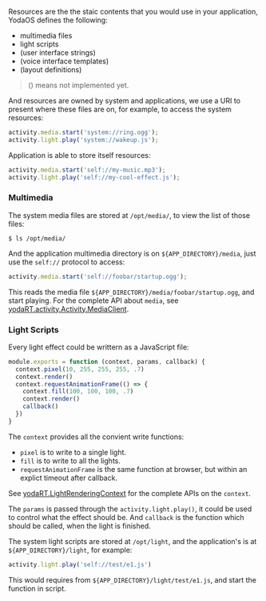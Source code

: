 
Resources are the the staic contents that you would use in your application, YodaOS defines the following:

- multimedia files
- light scripts
- (user interface strings)
- (voice interface templates)
- (layout definitions)

> () means not implemented yet.

And resources are owned by system and applications, we use a URI to present where these files are on, for
example, to access the system resources:

```js
activity.media.start('system://ring.ogg');
activity.light.play('system://wakeup.js');
```

Application is able to store itself resources:

```js
activity.media.start('self://my-music.mp3');
activity.light.play('self://my-cool-effect.js');
```

### Multimedia

The system media files are stored at `/opt/media/`, to view the list of those files:

```shell
$ ls /opt/media/
```

And the application multimedia directory is on `${APP_DIRECTORY}/media`, just use the `self://` protocol
to access:

```js
activity.media.start('self://foobar/startup.ogg');
```

This reads the media file `${APP_DIRECTORY}/media/foobar/startup.ogg`, and start playing. For the complete
API about `media`, see [yodaRT.activity.Activity.MediaClient](yodaRT.activity.Activity.MediaClient.html).

### Light Scripts

Every light effect could be writtern as a JavaScript file:

```js
module.exports = function (context, params, callback) {
  context.pixel(10, 255, 255, 255, .7)
  context.render()
  context.requestAnimationFrame(() => {
    context.fill(100, 100, 100, .7)
    context.render()
    callback()
  })
}
```

The `context` provides all the convient write functions:

- `pixel` is to write to a single light.
- `fill` is to write to all the lights.
- `requestAnimationFrame` is the same function at browser, but within an explict timeout after callback.

See [yodaRT.LightRenderingContext](yodaRT.LightRenderingContext.html) for the complete APIs on the `context`.

The `params` is passed through the `activity.light.play()`, it could be used to control what the effect should
be. And `callback` is the function which should be called, when the light is finished.

The system light scripts are stored at `/opt/light`, and the application's is at `${APP_DIRECTORY}/light`, for
example:

```js
activity.light.play('self://test/e1.js')
```

This would requires from `${APP_DIRECTORY}/light/test/e1.js`, and start the function in script.
